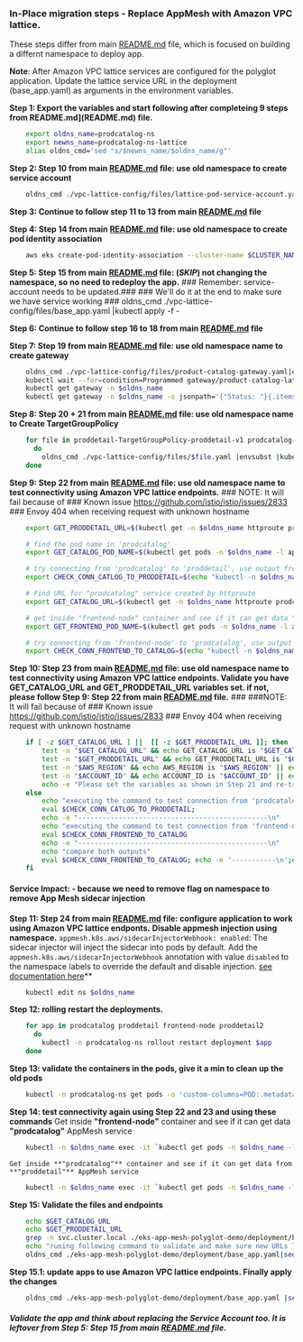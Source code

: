 ### In-Place migration steps - Replace AppMesh with Amazon VPC lattice. 
These steps differ from main [README.md](README.md) file, which is focused on building a differnt namespace to deploy app.

**Note**: After Amazon VPC lattice services are configured for the polyglot application. Update the lattice service URL in the deployment (base_app.yaml) as arguments in the environment variables.

**Step 1: Export the variables and start following after completeing 9 steps from README.md](README.md) file.**

```bash
	export oldns_name=prodcatalog-ns
	export newns_name=prodcatalog-ns-lattice
	alias oldns_cmd='sed "s/$newns_name/$oldns_name/g"'
```

**Step 2: Step 10 from main [README.md](README.md) file: use old namespace to create service account**

```bash
	oldns_cmd ./vpc-lattice-config/files/lattice-pod-service-account.yaml|envsubst|kubectl apply -f -
```

**Step 3: Continue to follow step 11 to 13 from main [README.md](README.md) file**

**Step 4: Step 14 from main [README.md](README.md) file: use old namespace to create pod identity association**

```bash
	aws eks create-pod-identity-association --cluster-name $CLUSTER_NAME --role-arn $VPCLatticeProdcatalogIAMRoleArn --namespace $oldns_name --service-account prodcatalog-lattice-sa
```

**Step 5: Step 15 from main [README.md](README.md) file: (***SKIP***) not changing the namespace, so no need to redeploy the app.**
	### Remember: service-account needs to be updated.###
	### We'll do it at the end to make sure we have service working
	### oldns_cmd ./vpc-lattice-config/files/base_app.yaml |kubectl apply -f -

**Step 6: Continue to follow step 16 to 18 from main [README.md](README.md) file**

**Step 7: Step 19 from main [README.md](README.md) file: use old namespace name to create gateway**

```bash
	oldns_cmd ./vpc-lattice-config/files/product-catalog-gateway.yaml|envsubst|kubectl apply -f -
	kubectl wait --for=condition=Programmed gateway/product-catalog-lattice-gw -n $oldns_name
	kubectl get gateway -n $oldns_name
	kubectl get gateway -n $oldns_name -o jsonpath='{"Status: "}{.items[*].status.conditions[1].reason}{", "}{"Reason_or_DNS_Name: "}{.items[*].status.conditions[1].message}{"\n"}'
```

**Step 8: Step 20 + 21 from main [README.md](README.md) file: use old namespace name to Create TargetGroupPolicy**

```bash
	for file in proddetail-TargetGroupPolicy-proddetail-v1 prodcatalog-TargetGroupPolicy frontend-node-TargetGroupPolicy proddetail-HTTPRoute prodcatalog-HTTPRoute frontend-node-HTTPRoute
	  do
		oldns_cmd ./vpc-lattice-config/files/$file.yaml |envsubst |kubectl apply -f -
	done
```

**Step 9: Step 22 from main [README.md](README.md) file: use old namespace name to test connectivity using Amazon VPC lattice endpoints.**
	### NOTE: It will fail because of ### Known issue https://github.com/istio/istio/issues/2833 ### Envoy 404 when receiving request with unknown hostname	

```bash
    export GET_PRODDETAIL_URL=$(kubectl get -n $oldns_name httproute proddetail-httproute -o jsonpath='{.metadata.annotations.application-networking\.k8s\.aws/lattice-assigned-domain-name}')

    # find the pod name in 'prodcatalog'
    export GET_CATALOG_POD_NAME=$(kubectl get pods -n $oldns_name -l app=prodcatalog -o jsonpath='{.items[].metadata.name}')

    # try connecting from 'prodcatalog' to 'proddetail', use output from prvious command to replace 'GET_PRODDETAIL_URL'
    export CHECK_CONN_CATLOG_TO_PRODDETAIL=$(echo "kubectl -n $oldns_name exec -it ${GET_CATALOG_POD_NAME} -c prodcatalog -- curl ${GET_PRODDETAIL_URL}:3000/catalogDetail 2>&1|jq -s") 

    # Find URL for "prodcatalog" service created by httproute
    export GET_CATALOG_URL=$(kubectl get -n $oldns_name httproute prodcatalog-httproute -o jsonpath='{.metadata.annotations.application-networking\.k8s\.aws/lattice-assigned-domain-name}')

    # get inside "frontend-node" container and see if it can get data "prodcatalog" AppMesh service
    export GET_FRONTEND_POD_NAME=$(kubectl get pods -n $oldns_name -l app=frontend-node -o jsonpath='{.items[].metadata.name}')

    # try connecting from 'frontend-node' to 'prodcatalog', use output from prvious command to replace 'GET_CATALOG_URL'
    export CHECK_CONN_FRONTEND_TO_CATALOG=$(echo "kubectl -n $oldns_name exec -it ${GET_FRONTEND_POD_NAME} -c frontend-node -- curl ${GET_CATALOG_URL}:5000/products/ 2>&1|jq -s") 
```

**Step 10: Step 23 from main [README.md](README.md) file: use old namespace name to test connectivity using Amazon VPC lattice endpoints. Validate you have GET_CATALOG_URL and GET_PRODDETAIL_URL variables set. if not, please follow Step 9: Step 22 from main [README.md](README.md) file.**
	### ###NOTE:  It will fail because of ### Known issue https://github.com/istio/istio/issues/2833 ### Envoy 404 when receiving request with unknown hostname	

```bash
    if [ -z $GET_CATALOG_URL ] ||  [[ -z $GET_PRODDETAIL_URL ]]; then
        test -n "$GET_CATALOG_URL" && echo GET_CATALOG_URL is "$GET_CATALOG_URL" || echo GET_CATALOG_URL is not set
        test -n "$GET_PRODDETAIL_URL" && echo GET_PRODDETAIL_URL is "$GET_PRODDETAIL_URL" || echo GET_PRODDETAIL_URL is not set
        test -n "$AWS_REGION" && echo AWS_REGION is "$AWS_REGION" || echo AWS_REGION is not set
        test -n "$ACCOUNT_ID" && echo ACCOUNT_ID is "$ACCOUNT_ID" || echo ACCOUNT_ID is not set
        echo -e "Please set the variables as shown in Step 21 and re-try \n"
    else
        echo "executing the command to test connection from 'prodcatalog' to 'proddetail' using Amazon VPC lattice endponts."; echo
        eval $CHECK_CONN_CATLOG_TO_PRODDETAIL;
        echo -e "-----------------------------------------------\n"
        echo "executing the command to test connection from 'frontend-node' to 'prodcatalog' using Amazon VPC lattice endponts."; echo
        eval $CHECK_CONN_FRONTEND_TO_CATALOG
        echo -e "-----------------------------------------------\n"
        echo "compare both outputs"
        eval $CHECK_CONN_FRONTEND_TO_CATALOG; echo -e '-----------\n';eval $CHECK_CONN_CATLOG_TO_PRODDETAIL
    fi
```

#### **Service Impact**: - because we need to remove flag on namespace to remove App Mesh sidecar injection ####

**Step 11: Step 24 from main [README.md](README.md) file: configure application to work using Amazon VPC lattice endponts.**
	**Disable appmesh injection using namespace.** `appmesh.k8s.aws/sidecarInjectorWebhook: enabled`: The sidecar injector will inject the sidecar into pods by default. Add the `appmesh.k8s.aws/sidecarInjectorWebhook` annotation with value `disabled` to the namespace labels to override the default and disable injection. [see documentation here](https://aws.github.io/aws-app-mesh-controller-for-k8s/reference/injector/)**
		
``` bash
	kubectl edit ns $oldns_name
```



**Step 12:	rolling restart the deployments.**

```bash		
	for app in prodcatalog proddetail frontend-node proddetail2
	  do
		kubectl -n prodcatalog-ns rollout restart deployment $app
	done
```

**Step 13: validate the containers in the pods, give it a min to clean up the old pods**

```bash
	kubectl -n prodcatalog-ns get pods -o 'custom-columns=POD:.metadata.name,CONTAINER:.spec.containers[*].name' |egrep -i 'prodcatalog|proddetail|frontend-node|proddetail2'
```
	
**Step 14: test connectivity again using Step 22 and 23 and using these commands**
	Get inside **"frontend-node"** container and see if it can get data **"prodcatalog"** AppMesh service

```bash
	kubectl -n $oldns_name exec -it `kubectl get pods -n $oldns_name -l app=frontend-node -o jsonpath='{.items[].metadata.name}'` -c frontend-node -- curl http://prodcatalog.prodcatalog-ns.svc.cluster.local:5000/products/ 2>&1|jq -s
```

	Get inside **"prodcatalog"** container and see if it can get data from **"proddetail"** AppMesh service

```bash
	kubectl -n $oldns_name exec -it `kubectl get pods -n $oldns_name -l app=prodcatalog -o jsonpath='{.items[].metadata.name}'` -c prodcatalog -- curl http://proddetail.prodcatalog-ns.svc.cluster.local:3000/catalogDetail 2>&1|jq -s
```

**Step 15: Validate the files and endpoints**

```bash
	echo $GET_CATALOG_URL
	echo $GET_PRODDETAIL_URL
	grep -n svc.cluster.local ./eks-app-mesh-polyglot-demo/deployment/base_app.yaml
	echo "runing following command to validate and make sure new URLs look correct"		
	oldns_cmd ./eks-app-mesh-polyglot-demo/deployment/base_app.yaml|sed -e "s/prodcatalog.prodcatalog-ns.svc.cluster.local/$GET_CATALOG_URL/g" -e "s/proddetail.prodcatalog-ns.svc.cluster.local/$GET_PRODDETAIL_URL/g" |envsubst |egrep -n ':5000/products/|:3000/catalogDetail'
```

**Step 15.1: update apps to use Amazon VPC lattice endpoints. Finally apply the changes**

```bash
	oldns_cmd ./eks-app-mesh-polyglot-demo/deployment/base_app.yaml |sed -e "s/prodcatalog.prodcatalog-ns.svc.cluster.local/$GET_CATALOG_URL/g" -e "s/proddetail.prodcatalog-ns.svc.cluster.local/$GET_PRODDETAIL_URL/g"|envsubst|kubectl apply -f -
```

##### Validate the app and think about replacing the Service Account too. It is leftover from Step 5: Step 15 from main [README.md](README.md) file.